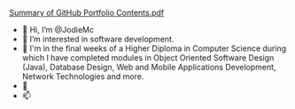 [Summary of GitHub Portfolio Contents.pdf](https://github.com/JodieMc/JodieMc/files/7872377/Summary.of.GitHub.Portfolio.Contents.pdf)
- 👋 Hi, I’m @JodieMc
- 👀 I’m interested in software development.
- 🌱 I'm in the final weeks of a Higher Diploma in Computer Science during which I have completed modules in Object Oriented Software Design (Java), Database Design, Web and Mobile Applications Development, Network Technologies and more.
- 💞️ 
- 📫 

<!---
JodieMc/JodieMc is a ✨ special ✨ repository because its `README.md` (this file) appears on your GitHub profile.
You can click the Preview link to take a look at your changes.
--->
